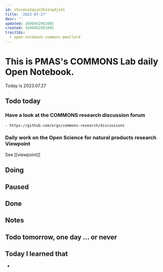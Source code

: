 ```yaml
---
id: z5vxmoa2qvyo2bn1nq4jo41
title: '2023-07-27'
desc: ''
updated: 1690462981005
created: 1690462981005
traitIds:
  - open-notebook-commons-pmallard
---
```


# This is PMAS's COMMONS Lab daily Open Notebook.

Today is 2023.07.27

## Todo today

### Have a look at the COMMONS research discussion forum
    - https://github.com/orgs/commons-research/discussions

### Daily work on the Open Science for natural products research Viewpoint

See [[viewpoint]]


###
###

## Doing

## Paused

## Done

## Notes

## Todo tomorrow, one day ... or never 


###
###


## Today I learned that

- 
